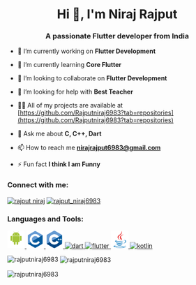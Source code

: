 <h1 align="center">Hi 👋, I'm Niraj Rajput</h1>
<h3 align="center">A passionate Flutter developer from India</h3>

- 🔭 I’m currently working on **Flutter Development**

- 🌱 I’m currently learning **Core Flutter**

- 👯 I’m looking to collaborate on **Flutter Development**

- 🤝 I’m looking for help with **Best Teacher**

- 👨‍💻 All of my projects are available at [https://github.com/Rajputniraj6983?tab=repositories](https://github.com/Rajputniraj6983?tab=repositories)

- 💬 Ask me about **C, C++, Dart**

- 📫 How to reach me **nirajrajput6983@gmail.com**

- ⚡ Fun fact **I think I am Funny**

<h3 align="left">Connect with me:</h3>
<p align="left">
<a href="https://linkedin.com/in/rajput niraj" target="blank"><img align="center" src="https://raw.githubusercontent.com/rahuldkjain/github-profile-readme-generator/master/src/images/icons/Social/linked-in-alt.svg" alt="rajput niraj" height="30" width="40" /></a>
<a href="https://instagram.com/rajput_niraj6983" target="blank"><img align="center" src="https://raw.githubusercontent.com/rahuldkjain/github-profile-readme-generator/master/src/images/icons/Social/instagram.svg" alt="rajput_niraj6983" height="30" width="40" /></a>
</p>

<h3 align="left">Languages and Tools:</h3>
<p align="left"> <a href="https://developer.android.com" target="_blank" rel="noreferrer"> <img src="https://raw.githubusercontent.com/devicons/devicon/master/icons/android/android-original-wordmark.svg" alt="android" width="40" height="40"/> </a> <a href="https://www.cprogramming.com/" target="_blank" rel="noreferrer"> <img src="https://raw.githubusercontent.com/devicons/devicon/master/icons/c/c-original.svg" alt="c" width="40" height="40"/> </a> <a href="https://www.w3schools.com/cpp/" target="_blank" rel="noreferrer"> <img src="https://raw.githubusercontent.com/devicons/devicon/master/icons/cplusplus/cplusplus-original.svg" alt="cplusplus" width="40" height="40"/> </a> <a href="https://dart.dev" target="_blank" rel="noreferrer"> <img src="https://www.vectorlogo.zone/logos/dartlang/dartlang-icon.svg" alt="dart" width="40" height="40"/> </a> <a href="https://flutter.dev" target="_blank" rel="noreferrer"> <img src="https://www.vectorlogo.zone/logos/flutterio/flutterio-icon.svg" alt="flutter" width="40" height="40"/> </a> <a href="https://www.java.com" target="_blank" rel="noreferrer"> <img src="https://raw.githubusercontent.com/devicons/devicon/master/icons/java/java-original.svg" alt="java" width="40" height="40"/> </a> <a href="https://kotlinlang.org" target="_blank" rel="noreferrer"> <img src="https://www.vectorlogo.zone/logos/kotlinlang/kotlinlang-icon.svg" alt="kotlin" width="40" height="40"/> </a> </p>

<p><img align="left" src="https://github-readme-stats.vercel.app/api/top-langs?username=rajputniraj6983&show_icons=true&locale=en&layout=compact" alt="rajputniraj6983" /></p>

<p>&nbsp;<img align="center" src="https://github-readme-stats.vercel.app/api?username=rajputniraj6983&show_icons=true&locale=en" alt="rajputniraj6983" /></p>

<p><img align="center" src="https://github-readme-streak-stats.herokuapp.com/?user=rajputniraj6983&" alt="rajputniraj6983" /></p>
